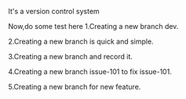 It's a version control system

Now,do some test here
1.Creating a new branch dev.

2.Creating a new branch is quick and simple.

3.Creating a new branch and record it.

4.Creating a new branch issue-101 to fix issue-101.

5.Creating a new branch for new feature.
